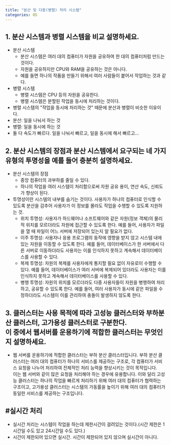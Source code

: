 ```yaml
---
title: "분산 및 다중(병렬) 처리 시스템"
categories: OS
---
```

## **1. 분산 시스템과 병렬 시스템을 비교 설명하세요.**

   - 분산 시스템
      - 분산 시스템은 여러 대의 컴퓨터가 자원을 공유하여 한 대의 컴퓨터처럼 만드는 것이다.
      - 자원을 공유하지만 CPU와 RAM을 공유하는 것은 아니다.
      - 예를 들면 하나의 작품을 만들기 위해서 여러 사람들이 붙어서 작업하는 것과 같다.
   - 병렬 시스템
      - 병렬 시스템은 CPU 등의 자원을 공유한다.
      - 병렬 시스템은 분할된 작업을 동시에 처리하는 것이다.
   - 병렬 시스템의 "작업을 동시에 처리하는 것" 때문에 분산과 병렬이 비슷한 이유이다.
   - 분산: 일을 나눠서 하는 것
   - 병렬: 일을 동시에 하는 것
   - 둘 다 속도가 빠르다. 일을 나눠서 빠르고, 일을 동시에 해서 빠르고...

## **2. 분산 시스템의 장점과 분산 시스템에서 요구되는 네 가지 유형의 투명성을 예를 들어 충분히 설명하세요.**

  - 분산 시스템의 장점
     - 중앙 컴퓨터의 과부하를 줄일 수 있다.
     - 하나의 작업을 여러 시스템이 처리함으로써 자원 공유 용이, 연산 속도, 신뢰도가 향상이 된다.
  - 투명성이란 시스템의 내부를 숨기는 것이다. 사용자가 하나의 컴퓨터로 인식할 수 있도록 분산을 감추어 사용자가 이 정보를 몰라도 작업을 수행할 수 있도록 지원하는 것.
     - 위치 투명성: 사용자가 하드웨어나 소프트웨어와 같은 자원(정보 객체)의 물리적 위치를 모르더라도 자원에 접근할 수 있도록 한다. 예를 들어, 사용자가 파일을 열 때 파일이 어느 서버에 저장되어 있는지 알 필요가 없다.
     - 이주 투명성: 사용자나 응용 프로그램의 동작에 영향을 받지 않고 시스템 내에 있는 자원을 이동할 수 있도록 한다. 예를 들어, 데이터베이스가 한 서버에서 다른 서버로 이동하더라도 사용자는 이를 인식하지 못하고 계속해서 데이터베이스를 사용할 수 있다.
     - 복제 투명성: 자원의 복제를 사용자에게 통지할 필요 없이 자유로이 수행할 수 있다. 예를 들어, 데이터베이스가 여러 서버에 복제되어 있더라도 사용자는 이를 인식하지 못하고 계속해서 데이터베이스를 사용할 수 있다.
     - 병행 투명성: 자원의 위치를 모르더라도 다중 사용자들이 자원을 병행하여 처리하고, 공유할 수 있도록 한다. 예를 들어, 여러 사용자가 동시에 같은 파일을 수정하더라도 시스템이 이를 관리하여 충돌이 발생하지 않도록 한다.

## **3. 클러스터는 사용 목적에 따라 고성능 클러스터와 부하분산 클러스터, 고가용성 클러스터로 구분한다.<br/>이 중에서 웹서버를 운용하기에 적합한 클러스터는 무엇인지 설명하세요.**

   - 웹 서버를 운용하기에 적합한 클러스터는 부하 분산 클러스터입니다. 부하 분산 클러스터는 여러 대의 컴퓨터가 하나의 서비스를 제공하는 구조로, 각 컴퓨터가 서비스 요청을 나누어 처리하여 전체적인 처리 능력을 향상시키는 것이 목적입니다.<br/>이는 웹 서버와 같이 많은 요청을 처리해야 하는 경우에 유용합니다. 이와 달리 고성능 클러스터는 하나의 작업을 빠르게 처리하기 위해 여러 대의 컴퓨터가 협력하는 구조이고, 고가용성 클러스터는 시스템의 가동률을 높이기 위해 여러 대의 컴퓨터가 동일한 서비스를 제공하는 구조입니다.

## **#실시간 처리**
- 실시간 처리는 시스템이 작업을 하는데 제한시간이 걸려있는 것이다.(시간 제한은 1시간일 수도 있고 24시간일 수도 있다.)
- 시간이 제한되어 있으면 실시간. 시간이 제한되어 있지 않으며 실시간이 아니다.
